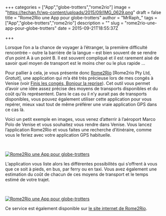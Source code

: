 +++
categories = ["App","globe-trotters","rome2rio"]
image = "https://techan.fr/wp-content/uploads/2015/09/IMG_0629.png"
draft = false
title = "Rome2Rio une App pour globe-trotters"
author = "MrRaph_"
tags = ["App","globe-trotters","rome2rio"]
description = ""
slug = "rome2rio-une-app-pour-globe-trotters"
date = 2015-09-21T18:55:37Z

+++


Lorsque l’on a la chance de voyager à l’étranger, la première difficulté rencontrée – outre la barrière de la langue – est bien souvent de se rendre d’un point A à un point B. Il est souvent compliqué et il est rarement aisé de savoir quel moyen de transport est le moins cher ou le plus rapide …

Pour pallier à cela, je vous présente donc [Rome2Rio](https://itunes.apple.com/fr/app/rome2rio-rail-air-road-sea/id569793256?mt=8) [Rome2rio Pty Ltd, *Gratuit*], une application qui m’a été très précieuse lors de mes congés à Venise (voir [Finis les congés, Bonjour la reprise](https://techan.fr/finis-les-conges-bonjour-la-reprise/)). Cet outil vous permet d’avoir une idée assez précise des moyens de transports disponibles et du coût qu’ils représentent. Dans le cas ou il n’y aurait pas de transports disponibles, vous pouvez également utiliser cette application pour vous repérer, mieux vaut tout de même préférer une vraie application GPS dans ce cas là.

Voici un petit exemple en images, vous venez d’atterrir à l’aéroport Marco Polo de Venise et vous souhaitez vous rendre dans Venise. Vous lancez l’application Rome2Rio et vous faites une recherche d’itinéraire, comme vous le feriez avec votre application GPS habituelle.

 

[![Rome2Rio une App pour globe-trotters](https://techan.fr/wp-content/uploads/2015/09/image2-1.png)](https://techan.fr/wp-content/uploads/2015/09/image11.png)

L’application vous liste alors les différentes possibilités qui s’offrent à vous que ce soit à pieds, en bus, par ferry ou en taxi. Vous avez également une estimation du coût de chacun de ces moyens de transport et le temps estimé de votre trajet.

 

[![Rome2Rio une App pour globe-trotters](https://techan.fr/wp-content/uploads/2015/09/image11.png)](https://techan.fr/wp-content/uploads/2015/09/image11.png)

Ce service est également disponible sur [le site internet de Rome2Rio](http://www.rome2rio.com/fr).


